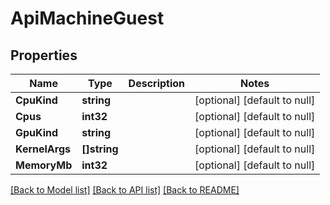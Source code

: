 # ApiMachineGuest

## Properties
Name | Type | Description | Notes
------------ | ------------- | ------------- | -------------
**CpuKind** | **string** |  | [optional] [default to null]
**Cpus** | **int32** |  | [optional] [default to null]
**GpuKind** | **string** |  | [optional] [default to null]
**KernelArgs** | **[]string** |  | [optional] [default to null]
**MemoryMb** | **int32** |  | [optional] [default to null]

[[Back to Model list]](../README.md#documentation-for-models) [[Back to API list]](../README.md#documentation-for-api-endpoints) [[Back to README]](../README.md)

